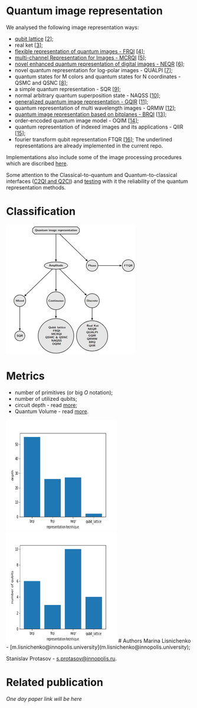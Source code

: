 # Quantum image representation

We analysed the following image representation ways: 
- <ins>qubit lattice</ins> [[2](https://www.researchgate.net/publication/253158806_Storing_Processing_and_Retrieving_an_Image_using_Quantum_Mechanics)];
- real ket [[3](https://arxiv.org/pdf/quant-ph/0510031)];
- <ins>flexible representation of quantum images - FRQI</ins> [[4](https://link.springer.com/content/pdf/10.1007/s11128-010-0177-y.pdf)];
- <ins>multi-channel Representation for Images - MCRQI</ins> [[5](https://ieeexplore.ieee.org/iel5/6045290/6051687/06051718.pdf)];
- <ins>novel enhanced quantum representation of digital images - NEQR</ins> [[6](https://link.springer.com/article/10.1007/s11128-013-0567-z)];
- novel quantum representation for log-polar images - QUALPI [[7](https://link.springer.com/article/10.1007/s11128-013-0587-8)];
- quantum states for M colors and quantum states for N coordinates - QSMC
and QSNC [[8](https://link.springer.com/article/10.1007/s11128-012-0521-5)];
- a simple quantum representation - SQR [[9](https://link.springer.com/article/10.1007/s11128-014-0733-y)];
- normal arbitrary quantum superposition state - NAQSS [[10](https://link.springer.com/article/10.1007/s11128-013-0705-7)];
- <ins>generalized quantum image representation - GQIR</ins> [[11](https://link.springer.com/article/10.1007/s11128-015-1099-5)];
- quantum representation of multi wavelength images - QRMW [[12](https://journals.tubitak.gov.tr/elektrik/issues/elk-18-26-2/elk-26-2-12-1705-396.pdf)];
- <ins>quantum image representation based on bitplanes - BRQI</ins> [[13](https://ieeexplore.ieee.org/iel7/6287639/6514899/08470069.pdf)];
- order-encoded quantum image model - OQIM [[14](https://link.springer.com/article/10.1007/s11128-019-2463-7)];
- quantum representation of indexed images and its applications - QIIR [[15](https://link.springer.com/article/10.1007/s10773-019-04331-0)];
- fourier transform qubit representation FTQR [[16](https://link.springer.com/article/10.1007/s11128-020-02643-3)];
The underlined representations are already implemented in the current repo.

Implementations also include some of the image processing procedures which are discribed [here](https://link.springer.com/content/pdf/10.1007/978-981-32-9331-1.pdf).

Some attention to the Classical-to-quantum and Quantum-to-classical interfaces ([C2QI and Q2CI](https://link.springer.com/article/10.1007/s11128-014-0881-0))
and [testing](https://link.springer.com/article/10.1007/s11128-016-1457-y) with it the reliability of the quantum representation methods.

# Classification

<img src="https://github.com/UralmashFox/QPI/blob/main/QIP/images/classification.PNG" width="350" height="350" />

# Metrics
- number of primitives (or big *O* notation);
- number of utilized qubits;
- circuit depth - read [more](https://quantumcomputing.stackexchange.com/questions/14431/whats-meant-by-the-depth-of-a-quantum-circuit);
- Quantum Volume - read [more](https://qiskit.org/textbook/ch-quantum-hardware/measuring-quantum-volume.html#:~:text=Quantum%20Volume%20(QV)%20is%20a,that%20the%20computer%20successfully%20implements).

<img src="https://github.com/UralmashFox/QPI/blob/main/QIP/images/depth.png" width="300" height="300" />

<img src="https://github.com/UralmashFox/QPI/blob/main/QIP/images/qub_num.png" width="300" height="300" />
# Authors
Marina Lisnichenko - [m.lisnichenko@innopolis.university](m.lisnichenko@innopolis.university);

Stanislav Protasov - [s.protasov@innopolis.ru](s.protasov@innopolis.ru).

# Related publication
*One day paper link will be here*